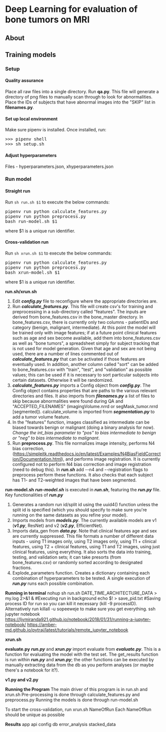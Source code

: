 <h1>Deep Learning for evaluation of bone tumors on MRI</h1>

<h2>About</h2>

<h2>Training models</h2>
<h3>Setup</h3>
<h4>Quality assurance</h4>
Place all raw files into a single directory. Run <b>qa.py</b>. This file will generate a directory of png files to manually scan through to look for abnormalities. Place the IDs of subjects that have abnormal images into the "SKIP" list in <b>filenames.py</b>.
<h4>Set up local environment</h4>
Make sure pipenv is installed. Once installed, run:
<pre>
>>> pipenv shell
>>> sh setup.sh
</pre>
<h4>Adjust hyperparameters</h4>
Files - hyperparameters.json, xhyperparameters.json

<h3>Run model</h3>
<h4>Straight run</h4>
Run <code>sh run.sh $1</code> to execute the below commands:
<pre>
pipenv run python calculate_features.py
pipenv run python preprocess.py
bash run-model.sh $1
</pre>
where $1 is a unique run identifier.
<h4>Cross-validation run </h4>
Run <code>sh xrun.sh $1</code> to execute the below commands:
<pre>
pipenv run python calculate_features.py
pipenv run python preprocess.py
bash xrun-model.sh $1
</pre>
where $1 is a unique run identifier.

**run.sh/xrun.sh**
1. Edit ***config.py*** file to reconfigure where the appropriate directories are.
2. Run ***calculate_features.py***. This file will create csv's for training and preprocessing in a sub-directory called "features". The inputs are derived from bone_features.csv in the bone_master directory. In bone_features.csv, there is currently only two columns - patientIDs and category (benign, malignant, intermediate). At this point the model will be trained only with image features; if at a future point clinical features such as age and sex become available, add them into bone_features.csv as well as "bone tumors", a spreadsheet simply for subject tracking that is not used for model generation. Given that age and sex are not being used, there are a number of lines commented out of ***calculate_features.py*** that can be activated if those features are eventually used. In addition, another column called "sort" can be added to bone_features.csv with "train", "test", and "validation" as possible values; this can be used if it is necessary to sort particular subjects into certain datasets. Otherwise it will be randomized.
3. ***calculate_features.py*** imports a Config object from ***config.py***. The Config object contains properties that are paths to the various relevant directories and files. It also imports from ***filenames.py*** a list of files to skip because abnormalities were found during QA and "ACCEPTED_FILENAMES" (imagingVolume.nrrd or segMask_tumor.nrrd [segmented]). calculate_volume is imported from ***segmentation.py*** to add a tumor volume feature.
4. In the "features" function, images classified as intermediate can be biased towards benign or malignant (doing a binary analysis for now). *Change the int_bias parameter to "pos" to bias intermediate to benign or "neg" to bias intermediate to malignant*.
5. Run **preprocess.py**. This file normalizes image intensity, performs N4 bias correction, (https://simpleitk.readthedocs.io/en/latest/Examples/N4BiasFieldCorrection/Documentation.html), and performs image registration. It is currently configured not to perform N4 bias correction and image registration (need to debug this). In ***run.sh*** add --n4 and --registration flags to preprocess perform these functions. It also checks that each subject has T1- and T2-weighted images that have been segmented.

**run-model.sh**
***run-model.sh*** is executed in ***run.sh***, featuring the ***run.py*** file. Key functionalities of ***run.py***
1. Generates a random run id/split id using the uuid4() function unless the split id is specified (which you should specify to make sure you're running on the same datasets as you refine your model). 
2. Imports models from ***models.py***. The currently available models are v1 (***v1.py***, ResNet) and v2 (***v2.py***, EfficientNet).
3. Imports data_gen from ***data.py***. Note that clinical features age and sex are currently suppressed. This file formats a number of different data inputs - using T1 images only, using T2 images only, using T1 + clinical features, using T2 + clinical features, using T1 and T2 images, using just clinical features, using everything. It also sorts the data into training, testing, and validation sets; it can take presorts (from bone_features.csv) or randomly sorted according to designated fractions.
4. Explode_parameters function. Creates a dictionary containing each combination of hyperparameters to be tested. A single execution of ***run.py*** runs each possible combination.

**Running in terminal**
nohup sh run.sh DATE_TIME_ARCHITECTURE_DATA > my.log 2>&1 & #Executing run in background
echo $! > save_pid.txt #Saving process ID for run so you can kill it necessary (kill -9 processID). Alternatively run killall -u sopeeweje to make sure you get everything.
ssh jupyter notebook
https://ljvmiranda921.github.io/notebook/2018/01/31/running-a-jupyter-notebook/
https://amber-md.github.io/pytraj/latest/tutorials/remote_jupyter_notebook

**xrun.sh**

**evaluate.py**
***run.py*** and ***xrun.py*** import evaluate from ***evaluate.py***. This is a function for evaluating the model with the test set. The get_results function is run within ***run.py*** and ***xrun.py***; the other functions can be executed by manually extracting data from the db as you perform analyses (or maybe there's a notebook for it?).
        
**v1.py and v2.py**

**Running the Program**
The main driver of this program is in run.sh and xrun.sh 
Pre-processing is done through calculate_features.py and preprocess.py
Running the models is done through run-model.sh

To start the cross-validation, run xrun.sh NameOfRun
Each NameOfRun should be unique as possible

**Results**
app
api
config
db
error_analysis
stacked_data
